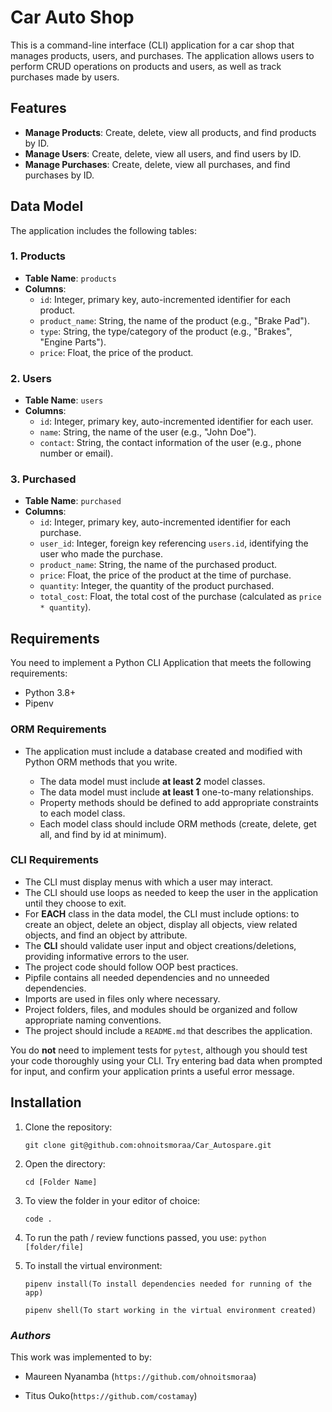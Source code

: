 # Car Auto Shop 

This is a command-line interface (CLI) application for a car shop that manages products, users, and purchases. The application allows users to perform CRUD operations on products and users, as well as track purchases made by users.

## Features

- **Manage Products**: Create, delete, view all products, and find products by ID.
- **Manage Users**: Create, delete, view all users, and find users by ID.
- **Manage Purchases**: Create, delete, view all purchases, and find purchases by ID.

## Data Model

The application includes the following tables:

### 1. Products
- **Table Name**: `products`
- **Columns**:
  - `id`: Integer, primary key, auto-incremented identifier for each product.
  - `product_name`: String, the name of the product (e.g., "Brake Pad").
  - `type`: String, the type/category of the product (e.g., "Brakes", "Engine Parts").
  - `price`: Float, the price of the product.

### 2. Users
- **Table Name**: `users`
- **Columns**:
  - `id`: Integer, primary key, auto-incremented identifier for each user.
  - `name`: String, the name of the user (e.g., "John Doe").
  - `contact`: String, the contact information of the user (e.g., phone number or email).

### 3. Purchased
- **Table Name**: `purchased`
- **Columns**:
  - `id`: Integer, primary key, auto-incremented identifier for each purchase.
  - `user_id`: Integer, foreign key referencing `users.id`, identifying the user who made the purchase.
  - `product_name`: String, the name of the purchased product.
  - `price`: Float, the price of the product at the time of purchase.
  - `quantity`: Integer, the quantity of the product purchased.
  - `total_cost`: Float, the total cost of the purchase (calculated as `price * quantity`).

## Requirements
You need to implement a Python CLI Application that meets the following requirements:

- Python 3.8+
- Pipenv


### ORM Requirements
- The application must include a database created and modified with Python ORM methods that you write.

    - The data model must include **at least 2** model classes.
    - The data model must include **at least 1** one-to-many relationships.
    - Property methods should be defined to add appropriate constraints to each model class.
    - Each model class should include ORM methods (create, delete, get all, and find by id at minimum).

### CLI Requirements
- The CLI must display menus with which a user may interact.
- The CLI should use loops as needed to keep the user in the application until they choose to exit.
- For **EACH** class in the data model, the CLI must include options: to create an object, delete an object, display all objects, view related objects, and find an object by attribute.
- The **CLI** should validate user input and object creations/deletions, providing informative errors to the user.
- The project code should follow OOP best practices.
- Pipfile contains all needed dependencies and no unneeded dependencies.
- Imports are used in files only where necessary.
- Project folders, files, and modules should be organized and follow appropriate naming conventions.
- The project should include a `README.md` that describes the application.

You do **not** need to implement tests for `pytest`, although you should test your code thoroughly using your CLI. Try entering bad data when prompted for input, and confirm your application prints a useful error message.

## Installation
1. Clone the repository:

    `git clone git@github.com:ohnoitsmoraa/Car_Autospare.git`

2. Open the directory:

    `cd [Folder Name]`

3. To view the folder in your editor of choice:

    `code .`

4. To run the path / review functions passed, you use:
    `python [folder/file]`

5. To install the virtual environment:

    `pipenv install(To install dependencies needed for running of the app)`

    `pipenv shell(To start working in the virtual environment created)`

### _Authors_

This work was implemented to by:

- Maureen Nyanamba (`https://github.com/ohnoitsmoraa`)

- Titus Ouko(`https://github.com/costamay`)
